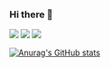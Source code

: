 ### Hi there 👋

<!--
**Sourav-13/Sourav-13** is a ✨ _special_ ✨ repository because its `README.md` (this file) appears on your GitHub profile.

Here are some ideas to get you started:

- 🔭 I’m currently working on ...
- 🌱 I’m currently learning ...
- 👯 I’m looking to collaborate on ...
- 🤔 I’m looking for help with ...
- 💬 Ask me about ...
- 📫 How to reach me: ...
- 😄 Pronouns: ...
- ⚡ Fun fact: ...
-->
![](http://github-profile-summary-cards.vercel.app/api/cards/profile-details?username=sourav-13&theme=algolia)
![](http://github-profile-summary-cards.vercel.app/api/cards/most-commit-language?username=sourav-13&theme=algolia)
![](http://github-profile-summary-cards.vercel.app/api/cards/repos-per-language?username=sourav-13&theme=algolia)


[![Anurag's GitHub stats](https://github-readme-stats.vercel.app/api?username=Sourav-13)](https://github.com/anuraghazra/github-readme-stats)


